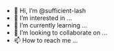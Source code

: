 - 👋 Hi, I’m @sufficient-lash
- 👀 I’m interested in ...
- 🌱 I’m currently learning ...
- 💞️ I’m looking to collaborate on ...
- 📫 How to reach me ...

<!---
sufficient-lash/sufficient-lash is a ✨ special ✨ repository because its `README.md` (this file) appears on your GitHub profile.
You can click the Preview link to take a look at your changes.
--->
